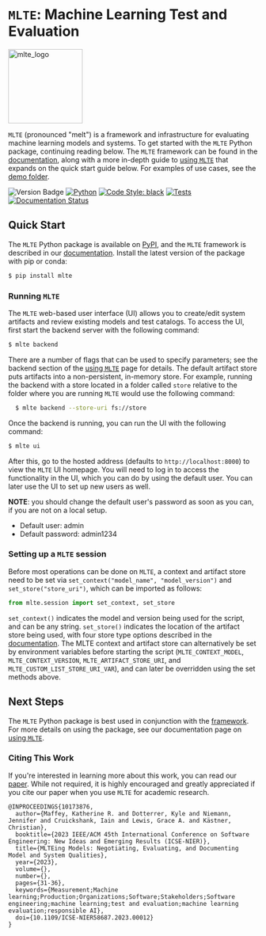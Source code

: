 # `MLTE`: Machine Learning Test and Evaluation

<img src="https://raw.githubusercontent.com/mlte-team/mlte/master/assets/MLTE_Logo_Color.svg" alt="mlte_logo" width="150"/>

`MLTE` (pronounced "melt") is a framework and infrastructure for evaluating machine learning models and systems. To get started with the `MLTE` Python package, continuing reading below. The `MLTE` framework can be found in the <a href="https://mlte.readthedocs.io/en/latest/" target="_blank">documentation</a>, along with a more in-depth guide to <a href="https://mlte.readthedocs.io/en/latest/using_mlte/" target="_blank">using `MLTE`</a> that expands on the quick start guide below. For examples of use cases, see the <a href="https://github.com/mlte-team/mlte/tree/master/demo" target="_blank">demo folder</a>. 

![Version Badge](https://img.shields.io/badge/release-v2.1.0-e19b38)
[![Python](https://img.shields.io/pypi/pyversions/mlte.svg)](https://badge.fury.io/py/mlte)
[![Code Style: black](https://img.shields.io/badge/code%20style-black-000000.svg)](https://github.com/psf/black)
[![Tests](https://github.com/mlte-team/mlte/actions/workflows/ci.yaml/badge.svg)](https://github.com/mlte-team/mlte/actions/workflows/ci.yaml)
[![Documentation Status](https://readthedocs.org/projects/mlte/badge/?version=latest)](https://mlte.readthedocs.io/en/latest/?badge=latest)

## Quick Start

The `MLTE` Python package is available on <a href="https://pypi.org/project/mlte/" target="_blank">PyPI</a>, and the `MLTE` framework is described in our <a href="https://mlte.readthedocs.io/en/latest/" target="_blank">documentation</a>. Install the latest version of the package with pip or conda:

```bash
$ pip install mlte
```

### Running `MLTE`

The `MLTE` web-based user interface (UI) allows you to create/edit system artifacts and review existing models and test catalogs. To access the UI, first start the backend server with the following command:

```bash
$ mlte backend
```

There are a number of flags that can be used to specify parameters; see the backend section of the <a href="https://mlte.readthedocs.io/en/latest/using_mlte/" target="_blank">using `MLTE`</a> page for details. The default artifact store puts artifacts into a non-persistent, in-memory store. For example, running the backend with a store located in a folder called `store` relative to the folder where you are running `MLTE` would use the following command:

  ```bash
    $ mlte backend --store-uri fs://store
  ```

Once the backend is running, you can run the UI with the following command:

```bash
$ mlte ui
```

After this, go to the hosted address (defaults to `http://localhost:8000`) to view the `MLTE` UI homepage. You will need to log in to access the functionality in the UI, which you can do by using the default user. You can later use the UI to set up new users as well.

**NOTE**: you should change the default user's password as soon as you can, if you are not on a local setup.

* Default user: admin
* Default password: admin1234

### Setting up a `MLTE` session

Before most operations can be done on `MLTE`, a context and artifact store need to be set via ``set_context("model_name", "model_version")`` and ``set_store("store_uri")``, which can be imported as follows:

```python
from mlte.session import set_context, set_store
```
``set_context()`` indicates the model and version being used for the script, and can be any string. ``set_store()`` indicates the location of the artifact store being used, with four store type options described in the <a href="https://mlte.readthedocs.io/en/latest/using_mlte/" target="_blank">documentation</a>. The MLTE context and artifact store can alternatively be set by environment variables before starting the script (``MLTE_CONTEXT_MODEL``, ``MLTE_CONTEXT_VERSION``, ``MLTE_ARTIFACT_STORE_URI``, and ``MLTE_CUSTOM_LIST_STORE_URI_VAR``), and can later be overridden using the set methods above.

## Next Steps

The `MLTE` Python package is best used in conjunction with the <a href="https://mlte.readthedocs.io/en/latest/" target="_blank">framework</a>. For more details on using the package, see our documentation page on <a href="https://mlte.readthedocs.io/en/latest/using_mlte/" target="_blank">using `MLTE`</a>.

### Citing This Work

If you're interested in learning more about this work, you can read our <a href="https://ieeexplore.ieee.org/document/10173876" target="_blank">paper</a>. While not required, it is highly encouraged and greatly appreciated if you cite our paper when you use `MLTE` for academic research.

```
@INPROCEEDINGS{10173876,
  author={Maffey, Katherine R. and Dotterrer, Kyle and Niemann, Jennifer and Cruickshank, Iain and Lewis, Grace A. and Kästner, Christian},
  booktitle={2023 IEEE/ACM 45th International Conference on Software Engineering: New Ideas and Emerging Results (ICSE-NIER)}, 
  title={MLTEing Models: Negotiating, Evaluating, and Documenting Model and System Qualities}, 
  year={2023},
  volume={},
  number={},
  pages={31-36},
  keywords={Measurement;Machine learning;Production;Organizations;Software;Stakeholders;Software engineering;machine learning;test and evaluation;machine learning evaluation;responsible AI},
  doi={10.1109/ICSE-NIER58687.2023.00012}
}
```